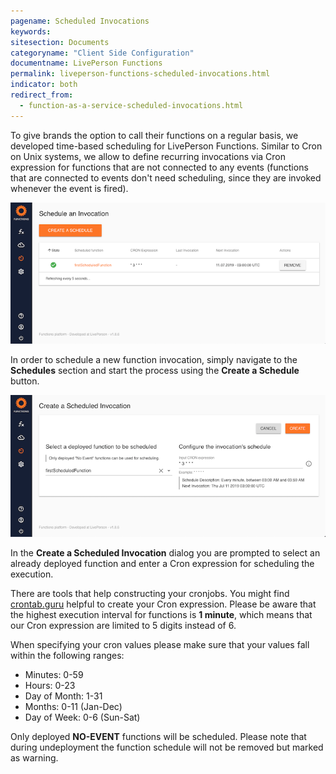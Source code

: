 ```yaml
---
pagename: Scheduled Invocations
keywords:
sitesection: Documents
categoryname: "Client Side Configuration"
documentname: LivePerson Functions
permalink: liveperson-functions-scheduled-invocations.html
indicator: both
redirect_from:
  - function-as-a-service-scheduled-invocations.html
---
```


To give brands the option to call their functions on a regular basis, we developed time-based scheduling for LivePerson Functions. Similar to Cron on Unix systems, we allow to define recurring invocations via Cron expression for functions that are not connected to any events (functions that are connected to events don't need scheduling, since they are invoked whenever the event is fired).

![](img/faas-schedule.png)

In order to schedule a new function invocation, simply navigate to the **Schedules** section and start the process using the **Create a Schedule** button.

![](img/faas-newschedule.png)

In the **Create a Scheduled Invocation** dialog you are prompted to select an already deployed function and enter a Cron expression for scheduling the execution.

There are tools that help constructing your cronjobs. You might find [crontab.guru](https://crontab.guru) helpful to create your Cron expression. Please be aware that the highest execution interval for functions is **1 minute**, which means that our Cron expression are limited to 5 digits instead of 6.

When specifying your cron values please make sure that your values fall within the following ranges:

* Minutes: 0-59
* Hours: 0-23
* Day of Month: 1-31
* Months: 0-11 (Jan-Dec)
* Day of Week: 0-6 (Sun-Sat)

<div class="important">Only deployed <b>NO-EVENT</b> functions will be scheduled. Please note that during undeployment the function schedule will not be removed but marked as warning.</div>

